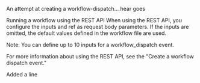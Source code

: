 An attempt at creating a workflow-dispatch... hear goes

Running a workflow using the REST API
When using the REST API, you configure the inputs and ref as request body parameters. If the inputs are omitted, the default values defined in the workflow file are used.

Note: You can define up to 10 inputs for a workflow_dispatch event.

For more information about using the REST API, see the "Create a workflow dispatch event."

Added a line